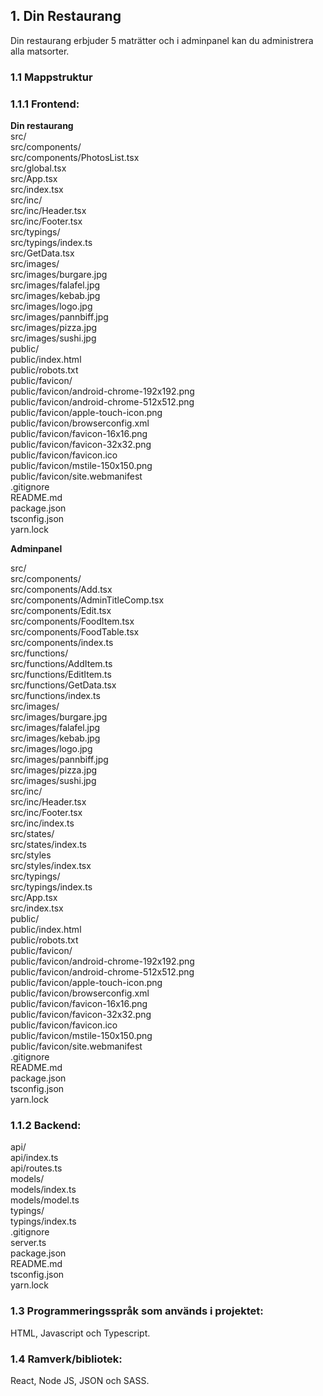 ## 1. Din Restaurang

Din restaurang erbjuder 5 maträtter och i adminpanel kan du administrera alla matsorter. <br />

### 1.1 Mappstruktur

### 1.1.1 Frontend:

**Din restaurang** <br />
src/ <br />
src/components/ <br />
src/components/PhotosList.tsx <br />
src/global.tsx <br />
src/App.tsx <br />
src/index.tsx <br />
src/inc/ <br />
src/inc/Header.tsx <br />
src/inc/Footer.tsx <br />
src/typings/ <br />
src/typings/index.ts <br />
src/GetData.tsx <br />
src/images/ <br />
src/images/burgare.jpg <br />
src/images/falafel.jpg <br />
src/images/kebab.jpg <br />
src/images/logo.jpg <br />
src/images/pannbiff.jpg <br />
src/images/pizza.jpg <br />
src/images/sushi.jpg <br />
public/ <br />
public/index.html <br />
public/robots.txt <br />
public/favicon/ <br />
public/favicon/android-chrome-192x192.png <br />
public/favicon/android-chrome-512x512.png <br />
public/favicon/apple-touch-icon.png <br />
public/favicon/browserconfig.xml <br />
public/favicon/favicon-16x16.png <br />
public/favicon/favicon-32x32.png <br />
public/favicon/favicon.ico <br />
public/favicon/mstile-150x150.png <br />
public/favicon/site.webmanifest <br />
.gitignore <br />
README.md <br />
package.json <br />
tsconfig.json <br />
yarn.lock <br />

**Adminpanel**

src/ <br />
src/components/ <br />
src/components/Add.tsx <br />
src/components/AdminTitleComp.tsx <br />
src/components/Edit.tsx <br />
src/components/FoodItem.tsx <br />
src/components/FoodTable.tsx <br />
src/components/index.ts <br />
src/functions/ <br />
src/functions/AddItem.ts <br />
src/functions/EditItem.ts <br />
src/functions/GetData.tsx <br />
src/functions/index.ts <br />
src/images/ <br />
src/images/burgare.jpg <br />
src/images/falafel.jpg <br />
src/images/kebab.jpg <br />
src/images/logo.jpg <br />
src/images/pannbiff.jpg <br />
src/images/pizza.jpg <br />
src/images/sushi.jpg <br />
src/inc/ <br />
src/inc/Header.tsx <br />
src/inc/Footer.tsx <br />
src/inc/index.ts <br />
src/states/ <br />
src/states/index.ts <br />
src/styles <br />
src/styles/index.tsx <br />
src/typings/ <br />
src/typings/index.ts <br />
src/App.tsx <br />
src/index.tsx <br />
public/ <br />
public/index.html <br />
public/robots.txt <br />
public/favicon/ <br />
public/favicon/android-chrome-192x192.png <br />
public/favicon/android-chrome-512x512.png <br />
public/favicon/apple-touch-icon.png <br />
public/favicon/browserconfig.xml <br />
public/favicon/favicon-16x16.png <br />
public/favicon/favicon-32x32.png <br />
public/favicon/favicon.ico <br />
public/favicon/mstile-150x150.png <br />
public/favicon/site.webmanifest <br />
.gitignore <br />
README.md <br />
package.json <br />
tsconfig.json <br />
yarn.lock <br />

### 1.1.2 Backend: <br />

api/ <br />
api/index.ts <br />
api/routes.ts <br />
models/ <br />
models/index.ts <br />
models/model.ts <br />
typings/ <br />
typings/index.ts <br />
.gitignore <br />
server.ts <br />
package.json <br />
README.md <br />
tsconfig.json <br />
yarn.lock <br />

### 1.3 Programmeringsspråk som används i projektet:

HTML, Javascript och Typescript. <br />

### 1.4 Ramverk/bibliotek:

React, Node JS, JSON och SASS. <br />
